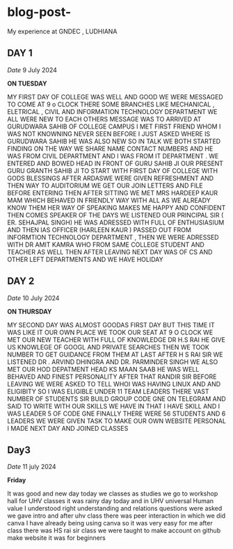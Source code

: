# blog-post-

My experience at GNDEC , LUDHIANA

## DAY 1 

*Date* 9 July 2024

**ON TUESDAY**

MY FIRST DAY OF COLLEGE WAS WELL AND GOOD WE WERE MESSAGED TO COME AT 9 o CLOCK THERE SOME BRANCHES LIKE MECHANICAL , ELETRICAL , CIVIL AND INFORMATION TECHNOLOGY DEPARTMENT WE ALL WERE NEW TO EACH OTHERS MESSAGE WAS TO ARRIVED AT GURUDWARA SAHIB OF COLLEGE CAMPUS I MET FIRST FRIEND WHOM I WAS NOT KNOWNING NEVER SEEN BEFORE I JUST ASKED WHERE IS GURUDWARA SAHIB HE WAS ALSO NEW SO IN TALK WE BOTH STARTED FINDING ON THE WAY WE SHARE NAME CONTACT NUMBERS AND HE WAS FROM CIVIL DEPARTMENT AND I WAS FROM IT DEPARTMENT . WE ENTERED AND BOWED HEAD IN FRONT OF GURU SAHIB JI OUR PRESENT GURU GRANTH SAHIB JI TO START WITH FIRST DAY OF COLLEGE WITH GODS  BLESSINGS AFTER ARDASWE WERE GIVEN REFRESHMENT AND THEN WAY TO AUDITORIUM  WE GET OUR JOIN LETTERS AND FILE BEFORE ENTERING THEN AFTER SITTING  WE MET MRS HARDEEP KAUR MAM WHICH BEHAVED IN FRIENDLY WAY WITH ALL AS WE ALREADY KNOW THEM HER WAY OF SPEAKING MAKES ME HAPPY AND CONFIDENT THEN COMES SPEAKER OF THE DAYS WE LISTENED OUR PRINCIPAL SIR ( ER. SEHAJPAL SINGH) HE WAS ADRESSED WITH FULL OF ENTHUSIASIUM AND THEN  IAS OFFICER (HARLEEN KAUR ) PASSED OUT FROM INFORMTION TECHNOLOGY DEPARTMENT , THEN WE WERE ADRESSED WITH DR AMIT KAMRA WHO FROM SAME COLLEGE STUDENT AND TEACHER AS WELL THEN AFTER LEAVING NEXT DAY WAS OF CS AND OTHER LEFT DEPARTMENTS AND WE HAVE HOLIDAY

## DAY 2

*Date* 10 July 2024

**ON THURSDAY**

MY SECOND DAY WAS ALMOST GOODAS FIRST DAY BUT THIS TIME IT WAS LIKE IT OUR OWN PLACE WE TOOK OUR SEAT AT 9 O CLOCK WE MET OUR NEW TEACHER WITH FULL OF KNOWLEDGE DR H.S RAI HE GIVE US KNOWLEGE OF GOOGL AND PRIVATE SEARCHES THEN WE TOOK NUMBER TO GET GUIDANCE FROM THEM AT LAST AFTER H S RAI SIR WE LISTENED DR . ARVIND DHINGRA  AND DR. PARMINDER SINGH WE ALSO MET OUR HOD DEPATMENT HEAD KS MAAN SAAB HE WAS WELL BEHAVED AND FINEST PERSONALITY AFTER THAT RANDIR SIR BEFORE LEAVING  WE WERE ASKED TO TELL WHOI WAS HAVING LINUX AND AND ELIGIBITY SO I WAS ELIGIBLE UNDER 11 TEAM LEADERS THERE VAST NUMBER OF STUDENTS SIR BUILD GROUP CODE GNE ON TELEGRAM AND SAID TO WRITE WITH OUR SKILLS WE HAVE  IN THAT I HAVE SKILL AND I WAS LEADER 5 OF CODE GNE FINALLY THERE WERE 56 STUDENTS AND 6 LEADERS WE WERE GIVEN TASK TO MAKE OUR OWN WEBSITE PERSONAL I  MADE NEXT DAY  AND JOINED CLASSES


## Day3

*Date* 11 july 2024

**Friday**

It was good and new day today we classes as studies we go to workshop hall for UHV classes  it was rainy day today and in UHV universal Human value I understood  right understanding and relations questions were asked we gave intro and after uhv class there was peer interaction in which we did canva I have already being using canva so it was very easy for me after class there was HS rai sir class we were taught to make account on github  make website it was for beginners 

